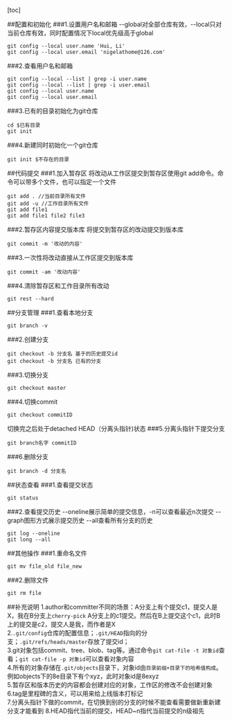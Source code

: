 [toc]

##配置和初始化
###1.设置用户名和邮箱
--global对全部仓库有效，--local只对当前仓库有效，同时配置情况下local优先级高于global

```
git config --local user.name 'Hui, Li'
git config --local user.email 'nigelathome@126.com'
```
###2.查看用户名和邮箱

```
git config --local --list | grep -i user.name
git config --local --list | grep -i user.email
git config --local user.name
git config --local user.email
```
###3.已有的目录初始化为git仓库
```
cd $已有目录
git init
```
###4.新建同时初始化一个git仓库
```
git init $不存在的目录
```
##代码提交
###1.加入暂存区
将改动从工作区提交到暂存区使用git add命令。命令可以带多个文件，也可以指定一个文件

```
git add . //当前目录所有文件
git add -u //工作目录所有文件
git add file1
git add file1 file2 file3
```
###2.暂存区内容提交版本库
将提交到暂存区的改动提交到版本库

```
git commit -m '改动的内容'
```
###3.一次性将改动直接从工作区提交到版本库
```
git commit -am '改动内容'
```
###4.清除暂存区和工作目录所有改动
```
git rest --hard
```
##分支管理
###1.查看本地分支
```
git branch -v
```
###2.创建分支
```
git checkout -b 分支名 基于的历史提交id
git checkout -b 分支名 已有的分支
```
###3.切换分支
```
git checkout master
```
###4.切换commit
```
git checkout commitID
```
切换完之后处于detached HEAD（分离头指针)状态
###5.分离头指针下提交分支
```
git branch名字 commitID
```
###6.删除分支
```
git branch -d 分支名
```
##状态查看
###1.查看提交状态
```
git status 
```
###2.查看提交历史
--oneline展示简单的提交信息，-n可以查看最近n次提交
--graph图形方式展示提交历史
--all查看所有分支的历史
```
git log --oneline
git long --all 
```
##其他操作
###1.重命名文件
```
git mv file_old file_new
```
###2.删除文件
```
git rm file
```

##补充说明
1.author和committer不同的场景：A分支上有个提交c1，提交人是X，我在B分支上`cherry-pick` A分支上的c1提交。然后在B上提交这个c1，此时B上的提交是c2，提交人是我，而作者是X    
2.`.git/config`仓库的配置信息；`.git/HEAD`指向的分支；`.git/refs/heads/master`存放了提交id；  
3.git对象包括commit、tree、blob、tag等。通过命令`git cat-file -t 对象id`查看；`git cat-file -p 对象id`可以查看对象内容   
4.所有的对象存储在`.git/objects`目录下，对象id由`目录前缀+目录下的哈希值构成`。例如objects下的8e目录下有个xyz，此时对象id是8exyz  
5.暂存区和版本历史的内容都会创建对应的对象，工作区的修改不会创建对象  
6.tag是里程碑的含义，可以用来给上线版本打标记  
7.分离头指针下做的commit，在切换到别的分支的时候不能查看需要做新重新建分支才能看到
8.HEAD指代当前的提交，HEAD~n指代当前提交的n级祖先